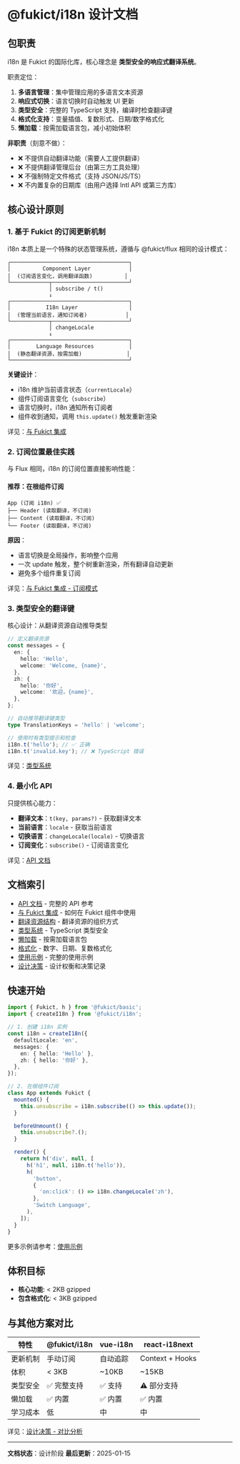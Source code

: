 # @fukict/i18n 设计文档

## 包职责

i18n 是 Fukict 的国际化库，核心理念是 **类型安全的响应式翻译系统**。

职责定位：

1. **多语言管理**：集中管理应用的多语言文本资源
2. **响应式切换**：语言切换时自动触发 UI 更新
3. **类型安全**：完整的 TypeScript 支持，编译时检查翻译键
4. **格式化支持**：变量插值、复数形式、日期/数字格式化
5. **懒加载**：按需加载语言包，减小初始体积

**非职责**（刻意不做）：

- ❌ 不提供自动翻译功能（需要人工提供翻译）
- ❌ 不提供翻译管理后台（由第三方工具处理）
- ❌ 不强制特定文件格式（支持 JSON/JS/TS）
- ❌ 不内置复杂的日期库（由用户选择 Intl API 或第三方库）

## 核心设计原则

### 1. 基于 Fukict 的订阅更新机制

i18n 本质上是一个特殊的状态管理系统，遵循与 @fukict/flux 相同的设计模式：

```
┌─────────────────────────────────────┐
│          Component Layer            │
│  (订阅语言变化，调用翻译函数)          │
└────────────┬────────────────────────┘
             │ subscribe / t()
             ↓
┌─────────────────────────────────────┐
│           I18n Layer                │
│  (管理当前语言，通知订阅者)            │
└────────────┬────────────────────────┘
             │ changeLocale
             ↓
┌─────────────────────────────────────┐
│        Language Resources           │
│  (静态翻译资源，按需加载)              │
└─────────────────────────────────────┘
```

**关键设计**：

- i18n 维护当前语言状态（`currentLocale`）
- 组件订阅语言变化（`subscribe`）
- 语言切换时，i18n 通知所有订阅者
- 组件收到通知，调用 `this.update()` 触发重新渲染

详见：[与 Fukict 集成](./fukict-integration.md)

### 2. 订阅位置最佳实践

与 Flux 相同，i18n 的订阅位置直接影响性能：

#### 推荐：在根组件订阅

```
App (订阅 i18n) ✅
├── Header (读取翻译，不订阅)
├── Content (读取翻译，不订阅)
└── Footer (读取翻译，不订阅)
```

**原因**：

- 语言切换是全局操作，影响整个应用
- 一次 update 触发，整个树重新渲染，所有翻译自动更新
- 避免多个组件重复订阅

详见：[与 Fukict 集成 - 订阅模式](./fukict-integration.md#订阅模式)

### 3. 类型安全的翻译键

核心设计：从翻译资源自动推导类型

```typescript
// 定义翻译资源
const messages = {
  en: {
    hello: 'Hello',
    welcome: 'Welcome, {name}',
  },
  zh: {
    hello: '你好',
    welcome: '欢迎，{name}',
  },
};

// 自动推导翻译键类型
type TranslationKeys = 'hello' | 'welcome';

// 使用时有类型提示和检查
i18n.t('hello'); // ✅ 正确
i18n.t('invalid.key'); // ❌ TypeScript 错误
```

详见：[类型系统](./type-system.md)

### 4. 最小化 API

只提供核心能力：

- **翻译文本**：`t(key, params?)` - 获取翻译文本
- **当前语言**：`locale` - 获取当前语言
- **切换语言**：`changeLocale(locale)` - 切换语言
- **订阅变化**：`subscribe()` - 订阅语言变化

详见：[API 文档](./API.md)

## 文档索引

- [API 文档](./API.md) - 完整的 API 参考
- [与 Fukict 集成](./fukict-integration.md) - 如何在 Fukict 组件中使用
- [翻译资源结构](./message-structure.md) - 翻译资源的组织方式
- [类型系统](./type-system.md) - TypeScript 类型安全
- [懒加载](./lazy-loading.md) - 按需加载语言包
- [格式化](./formatting.md) - 数字、日期、复数格式化
- [使用示例](./EXAMPLES.md) - 完整的使用示例
- [设计决策](./design-decisions.md) - 设计权衡和决策记录

## 快速开始

```typescript
import { Fukict, h } from '@fukict/basic';
import { createI18n } from '@fukict/i18n';

// 1. 创建 i18n 实例
const i18n = createI18n({
  defaultLocale: 'en',
  messages: {
    en: { hello: 'Hello' },
    zh: { hello: '你好' },
  },
});

// 2. 在根组件订阅
class App extends Fukict {
  mounted() {
    this.unsubscribe = i18n.subscribe(() => this.update());
  }

  beforeUnmount() {
    this.unsubscribe?.();
  }

  render() {
    return h('div', null, [
      h('h1', null, i18n.t('hello')),
      h(
        'button',
        {
          'on:click': () => i18n.changeLocale('zh'),
        },
        'Switch Language',
      ),
    ]);
  }
}
```

更多示例请参考：[使用示例](./EXAMPLES.md)

## 体积目标

- **核心功能**: < 2KB gzipped
- **包含格式化**: < 3KB gzipped

## 与其他方案对比

| 特性     | @fukict/i18n | vue-i18n | react-i18next   |
| -------- | ------------ | -------- | --------------- |
| 更新机制 | 手动订阅     | 自动追踪 | Context + Hooks |
| 体积     | < 3KB        | ~10KB    | ~15KB           |
| 类型安全 | ✅ 完整支持  | ✅ 支持  | ⚠️ 部分支持     |
| 懒加载   | ✅ 内置      | ✅ 内置  | ✅ 内置         |
| 学习成本 | 低           | 中       | 中              |

详见：[设计决策 - 对比分析](./design-decisions.md#与其他方案对比)

---

**文档状态**：设计阶段
**最后更新**：2025-01-15
